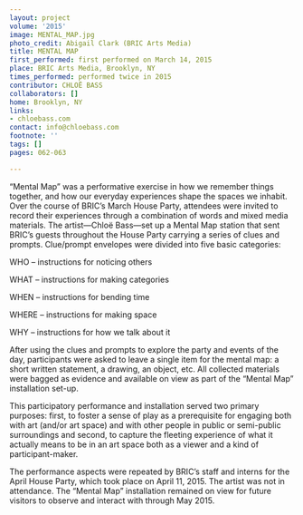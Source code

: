 ```yaml
---
layout: project
volume: '2015'
image: MENTAL_MAP.jpg
photo_credit: Abigail Clark (BRIC Arts Media)
title: MENTAL MAP
first_performed: first performed on March 14, 2015
place: BRIC Arts Media, Brooklyn, NY
times_performed: performed twice in 2015
contributor: CHLOË BASS
collaborators: []
home: Brooklyn, NY
links:
- chloebass.com
contact: info@chloebass.com
footnote: ''
tags: []
pages: 062-063

---
```


“Mental Map” was a performative exercise in how we remember things together, and how our everyday experiences shape the spaces we inhabit. Over the course of BRIC’s March House Party, attendees were invited to record their experiences through a combination of words and mixed media materials. The artist—Chloë Bass—set up a Mental Map station that sent BRIC’s guests throughout the House Party carrying a series of clues and prompts. Clue/prompt envelopes were divided into five basic categories:

WHO – instructions for noticing others

WHAT – instructions for making categories

WHEN – instructions for bending time

WHERE – instructions for making space

WHY – instructions for how we talk about it

After using the clues and prompts to explore the party and events of the day, participants were asked to leave a single item for the mental map: a short written statement, a drawing, an object, etc. All collected materials were bagged as evidence and available on view as part of the “Mental Map” installation set-up.

This participatory performance and installation served two primary purposes: first, to foster a sense of play as a prerequisite for engaging both with art (and/or art space) and with other people in public or semi-public surroundings and second, to capture the fleeting experience of what it actually means to be in an art space both as a viewer and a kind of participant-maker.

The performance aspects were repeated by BRIC’s staff and interns for the April House Party, which took place on April 11, 2015. The artist was not in attendance. The “Mental Map” installation remained on view for future visitors to observe and interact with through May 2015.
